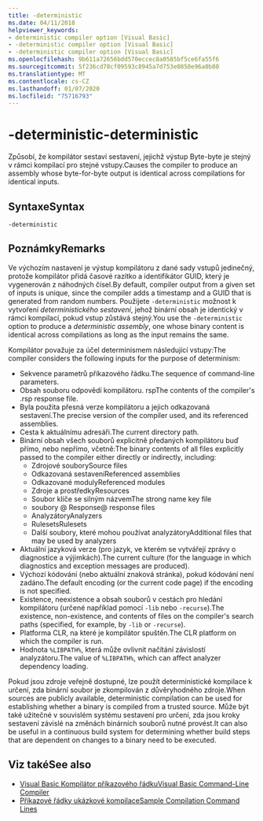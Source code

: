 ```yaml
---
title: -deterministic
ms.date: 04/11/2018
helpviewer_keywords:
- deterministic compiler option [Visual Basic]
- -deterministic compiler option [Visual Basic]
- -deterministic compiler option [Visual Basic]
ms.openlocfilehash: 9b611a72656bdd570eccec8a0585bf5ce6fa55f6
ms.sourcegitcommit: 5f236cd78cf09593c8945a7d753e0850e96a0b80
ms.translationtype: MT
ms.contentlocale: cs-CZ
ms.lasthandoff: 01/07/2020
ms.locfileid: "75716793"
---
```

# <a name="-deterministic"></a><span data-ttu-id="c29ca-102">-deterministic</span><span class="sxs-lookup"><span data-stu-id="c29ca-102">-deterministic</span></span>

<span data-ttu-id="c29ca-103">Způsobí, že kompilátor sestaví sestavení, jejichž výstup Byte-byte je stejný v rámci kompilací pro stejné vstupy.</span><span class="sxs-lookup"><span data-stu-id="c29ca-103">Causes the compiler to produce an assembly whose byte-for-byte output is identical across compilations for identical inputs.</span></span>

## <a name="syntax"></a><span data-ttu-id="c29ca-104">Syntaxe</span><span class="sxs-lookup"><span data-stu-id="c29ca-104">Syntax</span></span>

```console
-deterministic
```

## <a name="remarks"></a><span data-ttu-id="c29ca-105">Poznámky</span><span class="sxs-lookup"><span data-stu-id="c29ca-105">Remarks</span></span>

<span data-ttu-id="c29ca-106">Ve výchozím nastavení je výstup kompilátoru z dané sady vstupů jedinečný, protože kompilátor přidá časové razítko a identifikátor GUID, který je vygenerován z náhodných čísel.</span><span class="sxs-lookup"><span data-stu-id="c29ca-106">By default, compiler output from a given set of inputs is unique, since the compiler adds a timestamp and a GUID that is generated from random numbers.</span></span> <span data-ttu-id="c29ca-107">Použijete `-deterministic` možnost k vytvoření *deterministického sestavení*, jehož binární obsah je identický v rámci kompilací, pokud vstup zůstává stejný.</span><span class="sxs-lookup"><span data-stu-id="c29ca-107">You use the `-deterministic` option to produce a *deterministic assembly*, one whose binary content is identical across compilations as long as the input remains the same.</span></span>

<span data-ttu-id="c29ca-108">Kompilátor považuje za účel determinismem následující vstupy:</span><span class="sxs-lookup"><span data-stu-id="c29ca-108">The compiler considers the following inputs for the purpose of determinism:</span></span>

- <span data-ttu-id="c29ca-109">Sekvence parametrů příkazového řádku.</span><span class="sxs-lookup"><span data-stu-id="c29ca-109">The sequence of command-line parameters.</span></span>
- <span data-ttu-id="c29ca-110">Obsah souboru odpovědí kompilátoru. rsp</span><span class="sxs-lookup"><span data-stu-id="c29ca-110">The contents of the compiler's .rsp response file.</span></span>
- <span data-ttu-id="c29ca-111">Byla použita přesná verze kompilátoru a jejich odkazovaná sestavení.</span><span class="sxs-lookup"><span data-stu-id="c29ca-111">The precise version of the compiler used, and its referenced assemblies.</span></span>
- <span data-ttu-id="c29ca-112">Cesta k aktuálnímu adresáři.</span><span class="sxs-lookup"><span data-stu-id="c29ca-112">The current directory path.</span></span>
- <span data-ttu-id="c29ca-113">Binární obsah všech souborů explicitně předaných kompilátoru buď přímo, nebo nepřímo, včetně:</span><span class="sxs-lookup"><span data-stu-id="c29ca-113">The binary contents of all files explicitly passed to the compiler either directly or indirectly, including:</span></span>
  - <span data-ttu-id="c29ca-114">Zdrojové soubory</span><span class="sxs-lookup"><span data-stu-id="c29ca-114">Source files</span></span>
  - <span data-ttu-id="c29ca-115">Odkazovaná sestavení</span><span class="sxs-lookup"><span data-stu-id="c29ca-115">Referenced assemblies</span></span>
  - <span data-ttu-id="c29ca-116">Odkazované moduly</span><span class="sxs-lookup"><span data-stu-id="c29ca-116">Referenced modules</span></span>
  - <span data-ttu-id="c29ca-117">Zdroje a prostředky</span><span class="sxs-lookup"><span data-stu-id="c29ca-117">Resources</span></span>
  - <span data-ttu-id="c29ca-118">Soubor klíče se silným názvem</span><span class="sxs-lookup"><span data-stu-id="c29ca-118">The strong name key file</span></span>
  - <span data-ttu-id="c29ca-119">soubory @ Response</span><span class="sxs-lookup"><span data-stu-id="c29ca-119">@ response files</span></span>
  - <span data-ttu-id="c29ca-120">Analyzátory</span><span class="sxs-lookup"><span data-stu-id="c29ca-120">Analyzers</span></span>
  - <span data-ttu-id="c29ca-121">Rulesets</span><span class="sxs-lookup"><span data-stu-id="c29ca-121">Rulesets</span></span>
  - <span data-ttu-id="c29ca-122">Další soubory, které mohou používat analyzátory</span><span class="sxs-lookup"><span data-stu-id="c29ca-122">Additional files that may be used by analyzers</span></span>
- <span data-ttu-id="c29ca-123">Aktuální jazyková verze (pro jazyk, ve kterém se vytvářejí zprávy o diagnostice a výjimkách).</span><span class="sxs-lookup"><span data-stu-id="c29ca-123">The current culture (for the language in which diagnostics and exception messages are produced).</span></span>
- <span data-ttu-id="c29ca-124">Výchozí kódování (nebo aktuální znaková stránka), pokud kódování není zadáno.</span><span class="sxs-lookup"><span data-stu-id="c29ca-124">The default encoding (or the current code page) if the encoding is not specified.</span></span>
- <span data-ttu-id="c29ca-125">Existence, neexistence a obsah souborů v cestách pro hledání kompilátoru (určené například pomocí `-lib` nebo `-recurse`).</span><span class="sxs-lookup"><span data-stu-id="c29ca-125">The existence, non-existence, and contents of files on the compiler's search paths (specified, for example, by `-lib` or `-recurse`).</span></span>
- <span data-ttu-id="c29ca-126">Platforma CLR, na které je kompilátor spuštěn.</span><span class="sxs-lookup"><span data-stu-id="c29ca-126">The CLR platform on which the compiler is run.</span></span>
- <span data-ttu-id="c29ca-127">Hodnota `%LIBPATH%`, která může ovlivnit načítání závislostí analyzátoru.</span><span class="sxs-lookup"><span data-stu-id="c29ca-127">The value of `%LIBPATH%`, which can affect analyzer dependency loading.</span></span>

<span data-ttu-id="c29ca-128">Pokud jsou zdroje veřejně dostupné, lze použít deterministické kompilace k určení, zda binární soubor je zkompilován z důvěryhodného zdroje.</span><span class="sxs-lookup"><span data-stu-id="c29ca-128">When sources are publicly available, deterministic compilation can be used for establishing whether a binary is compiled from a trusted source.</span></span> <span data-ttu-id="c29ca-129">Může být také užitečné v souvislém systému sestavení pro určení, zda jsou kroky sestavení závislé na změnách binárních souborů nutné provést.</span><span class="sxs-lookup"><span data-stu-id="c29ca-129">It can also be useful in a continuous build system for determining whether build steps that are dependent on changes to a binary need to be executed.</span></span>

## <a name="see-also"></a><span data-ttu-id="c29ca-130">Viz také</span><span class="sxs-lookup"><span data-stu-id="c29ca-130">See also</span></span>

- [<span data-ttu-id="c29ca-131">Visual Basic Kompilátor příkazového řádku</span><span class="sxs-lookup"><span data-stu-id="c29ca-131">Visual Basic Command-Line Compiler</span></span>](../../../visual-basic/reference/command-line-compiler/index.md)
- [<span data-ttu-id="c29ca-132">Příkazové řádky ukázkové kompilace</span><span class="sxs-lookup"><span data-stu-id="c29ca-132">Sample Compilation Command Lines</span></span>](../../../visual-basic/reference/command-line-compiler/sample-compilation-command-lines.md)
